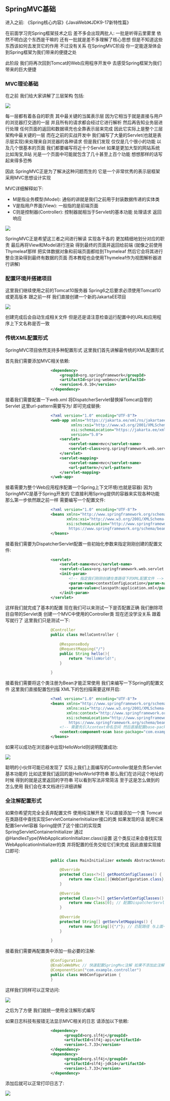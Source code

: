 ## SpringMVC基础
进入之前: 《Spring核心内容》《JavaWeb》《JDK9-17新特性篇》

在前面学习完Spring框架技术之后 差不多会出现两批人: 一批是听得云里雾里 依然不明白这个东西是干嘛的 还有一批就是差不多理解了核心思想
但是不知道这些东西该如何去发货它的作用 不过没有关系 在SpringMVC阶段 你一定能逐渐体会到Spring框架为我们带来的便捷之处

此阶段 我们将再次回到Tomcat的Web应用程序开发中 去感受Spring框架为我们带来的巨大便捷

### MVC理论基础
在之前 我们给大家讲解了三层架构 包括:

<img src="https://image.itbaima.net/markdown/2023/02/18/2IiK8YrfhF4zyU1.jpg"/>

每一层都有着各自的职责 其中最关键的当属表示层 因为它相当于就是直接与用户的浏览器打交道的一层 并且所有的请求都会经过它进行解析
然后再告知业务层进行处理 任何页面的返回和数据填充也全靠表示层来完成 因此它实际上是整个三层架构中最关键的一层 而在之前的实战开发中
我们编写了大量的Servlet(也就是表示层实现)来处理来自浏览器的各种请求 但是我们发现 仅仅是几个很小的功能 以及几个很基本的页面
我们都要编写将近十个Servlet 如果是更加大型的网站系统 比如淘宝,B站 光是一个页面中可能就包含了几十甚至上百个功能 想想那样的话写起来得多恐怖

因此 SpringMVC正是为了解决这种问题而生的 它是一个非常优秀的表示层框架 采用MVC思想设计实现

MVC详细解释如下:
- M是指业务模型(Model): 通俗的讲就是我们之前用于封装数据传递的实体类
- V是指用户界面(View): 一般指的是前端页面
- C则是控制器(Controller): 控制器就相当于Servlet的基本功能 处理请求 返回响应

<img src="https://image.itbaima.net/markdown/2023/02/18/voy7HYrIbJuw9R3.jpg"/>

SpringMVC正是希望这三者之间进行解读 实现各干各的 更加精细地划分对应的职责 最后再将View和Model进行渲染 得到最终的页面并返回给前端
(就像之前使用Thymeleaf那样 把实体数据对象和前端页面都给到Thymeleaf 然后它会将其进行整合渲染得到最终有数据的页面 而本教程也会使用Thymeleaf作为视图解析器进行讲解)

### 配置环境并搭建项目
这里我们继续使用之前的Tomcat10服务器 Spring6之后要求必须使用Tomcat10或更高版本 跟之前一样 我们直接创建一个新的JakartaEE项目

<img src="https://image.itbaima.net/markdown/2023/02/19/4IucyfBKsLzASNJ.png"/>

创建完成后会自动生成相关文件 但是还是请注意检查运行配置中的URL和应用程序上下文名称是否一致

### 传统XML配置形式
SpringMVC项目依然支持多种配置形式 这里我们首先讲解最传统的XML配置形式

首先我们需要添加MVC相关依赖:

```xml
                    <dependency>
                        <groupId>org.springframework</groupId>
                        <artifactId>spring-webmvc</artifactId>
                        <version>6.0.10</version>
                    </dependency>
```

接着我们需要配置一下web.xml 将DispatcherServlet替换掉Tomcat自带的Servlet 这里url-pattern需要写为/ 即可完成替换:

```xml
                    <?xml version="1.0" encoding="UTF-8"?>
                    <web-app xmlns="https://jakarta.ee/xml/ns/jakartaee"
                             xmlns:xsi="http://www.w3.org/2001/XMLSchema-instance"
                             xsi:schemaLocation="https://jakarta.ee/xml/ns/jakartaee https://jakarta.ee/xml/ns/jakartaee/web-app_5_0.xsd"
                             version="5.0">
                        <servlet>
                            <servlet-name>mvc</servlet-name>
                            <servlet-class>org.springframework.web.servlet.DispatcherServlet</servlet-class>
                        </servlet>
                        <servlet-mapping>
                            <servlet-name>mvc</servlet-name>
                            <url-pattern>/</url-pattern>
                        </servlet-mapping>
                    </web-app>
```

接着需要为整个Web应用程序配置一个Spring上下文环境(也就是容器) 因为SpringMVC是基于Spring开发的
它直接利用Spring提供的容器来实现各种功能 那么第一步依然跟之前一样 需要编写一个配置文件:

```xml
                    <?xml version="1.0" encoding="UTF-8"?>
                    <beans xmlns="http://www.springframework.org/schema/beans"
                           xmlns:xsi="http://www.w3.org/2001/XMLSchema-instance"
                           xsi:schemaLocation="http://www.springframework.org/schema/beans
                            https://www.springframework.org/schema/beans/spring-beans.xsd">
                    </beans>
```

接着我们需要为DispatcherServlet配置一些初始化参数来指定刚刚创建的配置文件:

```xml
                    <servlet>
                        <servlet-name>mvc</servlet-name>
                        <servlet-class>org.springframework.web.servlet.DispatcherServlet</servlet-class>
                        <init-param>
                          	<!-- 指定我们刚刚创建在类路径下的XML配置文件 -->
                            <param-name>contextConfigLocation</param-name>
                            <param-value>classpath:application.xml</param-value>
                        </init-param>
                    </servlet>
```

这样我们就完成了基本的配置 现在我们可以来测试一下是否配置正确 我们删除项目自带的Servlet类
创建一个MVC中使用的Controller类 现在还没学没关系 跟着写就行了 这里我们只是测试一下:

```java
                    @Controller
                    public class HelloController {
    
                        @ResponseBody
                        @RequestMapping("/")
                        public String hello(){
                            return "HelloWorld!";
                        }
                        
                    }
```

接着我们需要将这个类注册为Bean才能正常使用 我们来编写一下Spring的配置文件 这里我们直接配置包扫描 XML下的包扫描需要这样开启:

```xml
                    <?xml version="1.0" encoding="UTF-8"?>
                    <beans xmlns="http://www.springframework.org/schema/beans"
                           xmlns:xsi="http://www.w3.org/2001/XMLSchema-instance"
                           xmlns:context="http://www.springframework.org/schema/context"
                           xsi:schemaLocation="http://www.springframework.org/schema/beans
                            https://www.springframework.org/schema/beans/spring-beans.xsd http://www.springframework.org/schema/context https://www.springframework.org/schema/context/spring-context.xsd">
                      	<!-- 需要先引入context命名空间 然后直接配置base-package属性就可以了 -->
                        <context:component-scan base-package="com.example"/>
                    </beans>
```

如果可以成功在浏览器中出现HelloWorld则说明配置成功:

<img src="https://image.itbaima.net/markdown/2023/02/19/D1sAFePzj7d49VL.png"/>

聪明的小伙伴可能已经发现了 实际上我们上面编写的Controller就是负责Servlet基本功能的 比如这里我们返回的是HelloWorld字符串
那么我们在访问这个地址的时候 得到的就是这里返回的字符串 可以看到写法非常简洁 至于这是怎么做到的 怎么使用 我们会在本文档进行详细讲解

### 全注解配置形式
如果你希望完完全全丢弃配置文件 使用纯注解开发 可以直接添加一个类 Tomcat在类路径中查找实现ServletContainerlnitializer接口的类 如果发现的话
就用它来配置Servlet容器 Spring提供了这个接口的实现类SpringServletContainerInitializer 通过@HandlesType(WebApplicationInitializer.class)设置
这个类反过来会查找实现WebApplicationInitializer的类 并将配置的任务交给它们来完成 因此直接实现接口即可:


```java
                    public class MainInitializer extends AbstractAnnotationConfigDispatcherServletInitializer {

                        @Override
                        protected Class<?>[] getRootConfigClasses() {
                            return new Class[]{WebConfiguration.class}; // 基本的Spring配置类 一般用于业务层配置
                        }
                    
                        @Override
                        protected Class<?>[] getServletConfigClasses() {
                            return new Class[0]; // 配置DispatcherServlet的配置类,主要用于Controller等配置 这里为了教学简单 就不分这么详细了 只使用上面的基本配置类
                        }
                    
                        @Override
                        protected String[] getServletMappings() {
                            return new String[]{"/"}; // 匹配路径 与上面一致
                        }
                        
                    }
```

接着我们需要再配置类中添加一些必要的注解:

```java
                    @Configuration
                    @EnableWebMvc // 快速配置SpringMvc注解 如果不添加此注解会导致后续无法通过实现WebMvcConfigurer接口进行自定义配置
                    @ComponentScan("com.example.controller")
                    public class WebConfiguration {
                    }
```

这样我们同样可以正常访问:

<img src="https://image.itbaima.net/markdown/2023/02/19/D1sAFePzj7d49VL.png"/>

之后为了方便 我们就统一使用全注解形式编写

如果日志科技有报错无法显示MVC相关的日志 请添加以下依赖:

```xml
                    <dependency>
                          <groupId>org.slf4j</groupId>
                          <artifactId>slf4j-api</artifactId>
                          <version>1.7.33</version>
                    </dependency>
                    <dependency>
                          <groupId>org.slf4j</groupId>
                          <artifactId>slf4j-jdk14</artifactId>
                          <version>1.7.33</version>
                    </dependency>
```

添加后就可以正常打印日志了:

<img src="https://image.itbaima.net/markdown/2023/06/30/7eti1wuU8Bd4RqZ.png"/>